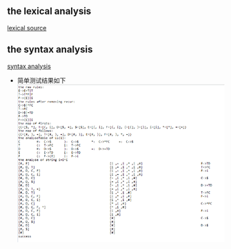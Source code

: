 ## the lexical analysis
[lexical source](https://github.com/lujiamin/course/blob/master/compile/Analyse.java)
## the syntax analysis
[syntax analysis](https://github.com/lujiamin/course/blob/master/compile/GrammarAnalyse.java)
- 简单测试结果如下
![](test.png)
